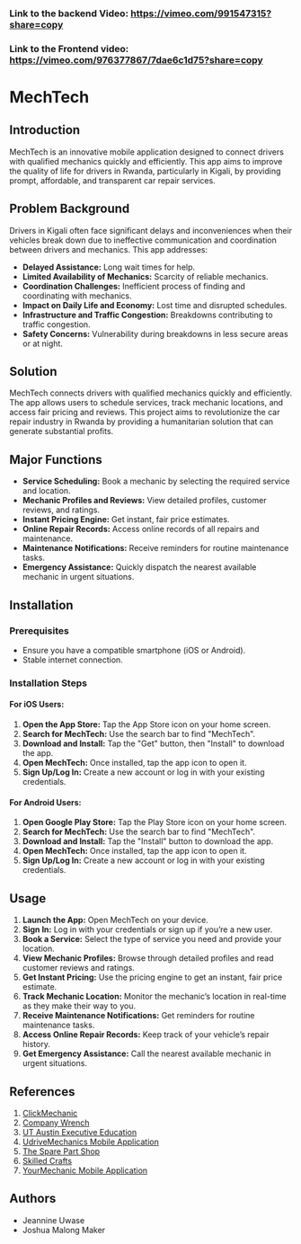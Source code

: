 ### Link to the backend Video: https://vimeo.com/991547315?share=copy

### Link to the Frontend video: https://vimeo.com/976377867/7dae6c1d75?share=copy

# MechTech

## Introduction
MechTech is an innovative mobile application designed to connect drivers with qualified mechanics quickly and efficiently. This app aims to improve the quality of life for drivers in Rwanda, particularly in Kigali, by providing prompt, affordable, and transparent car repair services.

## Problem Background
Drivers in Kigali often face significant delays and inconveniences when their vehicles break down due to ineffective communication and coordination between drivers and mechanics. This app addresses:
- **Delayed Assistance:** Long wait times for help.
- **Limited Availability of Mechanics:** Scarcity of reliable mechanics.
- **Coordination Challenges:** Inefficient process of finding and coordinating with mechanics.
- **Impact on Daily Life and Economy:** Lost time and disrupted schedules.
- **Infrastructure and Traffic Congestion:** Breakdowns contributing to traffic congestion.
- **Safety Concerns:** Vulnerability during breakdowns in less secure areas or at night.

## Solution
MechTech connects drivers with qualified mechanics quickly and efficiently. The app allows users to schedule services, track mechanic locations, and access fair pricing and reviews. This project aims to revolutionize the car repair industry in Rwanda by providing a humanitarian solution that can generate substantial profits.

## Major Functions
- **Service Scheduling:** Book a mechanic by selecting the required service and location.
- **Mechanic Profiles and Reviews:** View detailed profiles, customer reviews, and ratings.
- **Instant Pricing Engine:** Get instant, fair price estimates.
- **Online Repair Records:** Access online records of all repairs and maintenance.
- **Maintenance Notifications:** Receive reminders for routine maintenance tasks.
- **Emergency Assistance:** Quickly dispatch the nearest available mechanic in urgent situations.


## Installation

### Prerequisites
- Ensure you have a compatible smartphone (iOS or Android).
- Stable internet connection.

### Installation Steps

#### For iOS Users:
1. **Open the App Store:** Tap the App Store icon on your home screen.
2. **Search for MechTech:** Use the search bar to find "MechTech".
3. **Download and Install:** Tap the "Get" button, then "Install" to download the app.
4. **Open MechTech:** Once installed, tap the app icon to open it.
5. **Sign Up/Log In:** Create a new account or log in with your existing credentials.

#### For Android Users:
1. **Open Google Play Store:** Tap the Play Store icon on your home screen.
2. **Search for MechTech:** Use the search bar to find "MechTech".
3. **Download and Install:** Tap the "Install" button to download the app.
4. **Open MechTech:** Once installed, tap the app icon to open it.
5. **Sign Up/Log In:** Create a new account or log in with your existing credentials.

## Usage
1. **Launch the App:** Open MechTech on your device.
2. **Sign In:** Log in with your credentials or sign up if you’re a new user.
3. **Book a Service:** Select the type of service you need and provide your location.
4. **View Mechanic Profiles:** Browse through detailed profiles and read customer reviews and ratings.
5. **Get Instant Pricing:** Use the pricing engine to get an instant, fair price estimate.
6. **Track Mechanic Location:** Monitor the mechanic’s location in real-time as they make their way to you.
7. **Receive Maintenance Notifications:** Get reminders for routine maintenance tasks.
8. **Access Online Repair Records:** Keep track of your vehicle’s repair history.
9. **Get Emergency Assistance:** Call the nearest available mechanic in urgent situations.
## References
1. [ClickMechanic](https://www.clickmechanic.com/)
2. [Company Wrench](https://www.companywrench.com/)
3. [UT Austin Executive Education](https://onlineme.engr.utexas.edu/why-the-world-needs-mechanical-engineers/)
4. [UdriveMechanics Mobile Application](https://play.google.com/store/apps/developer?id=ur-drive+autotech)
5. [The Spare Part Shop](https://www.thesparepartshop.com/rwanda/garages-workshops/motor-vehicles.php)
6. [Skilled Crafts](https://www.skilledcrafts.org/wp-content/uploads/2021/02/Automotive-Sub-Sector-RW-2020.pdf)
7. [YourMechanic Mobile Application](https://play.google.com/store/apps/details?id=com.yourmechanic.mech&hl=en_US&gl=US)

## Authors
- Jeannine Uwase
- Joshua Malong Maker
